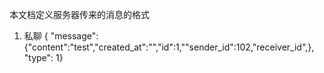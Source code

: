 本文档定义服务器传来的消息的格式

1. 私聊
   { "message": {"content":"test","created_at":"","id":1,""sender_id":102,"receiver_id",}, "type": 1}
